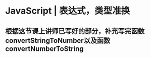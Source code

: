 # JavaScript | 表达式，类型准换
## 根据这节课上讲师已写好的部分，补充写完函数 convertStringToNumber以及函数 convertNumberToString

```javascript

```


